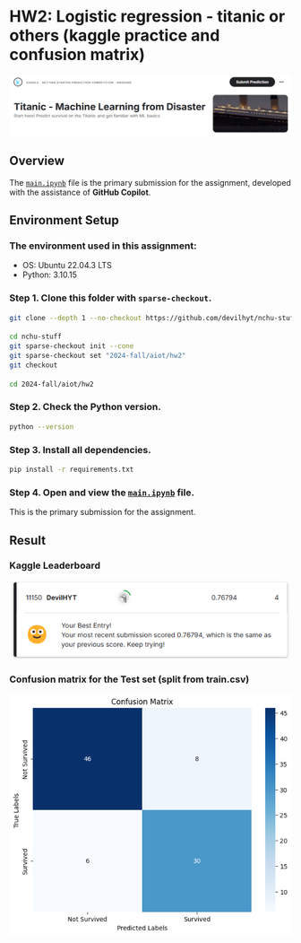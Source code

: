 # HW2: Logistic regression - titanic or others (kaggle practice and confusion matrix)

![Kaggle Titanic](image/kaggle-titanic.png)

## Overview


The [`main.ipynb`](main.ipynb) file is the primary submission for the assignment, developed with the assistance of **GitHub Copilot**.


## Environment Setup

### The environment used in this assignment:
  - OS: Ubuntu 22.04.3 LTS
  - Python: 3.10.15

### Step 1. Clone this folder with `sparse-checkout`.
  ```bash
  git clone --depth 1 --no-checkout https://github.com/devilhyt/nchu-stuff.git

  cd nchu-stuff
  git sparse-checkout init --cone
  git sparse-checkout set "2024-fall/aiot/hw2"
  git checkout
  
  cd 2024-fall/aiot/hw2
  ```

### Step 2. Check the Python version.
  ```bash
  python --version
  ```
### Step 3. Install all dependencies.
  ```bash
  pip install -r requirements.txt
  ```
### Step 4. Open and view the [`main.ipynb`](main.ipynb) file.
  This is the primary submission for the assignment.

## Result

### Kaggle Leaderboard
  ![score](image/score.png)

### Confusion matrix for the Test set (split from train.csv)
  ![Confusion matrix](image/confusion-matrix.png)
